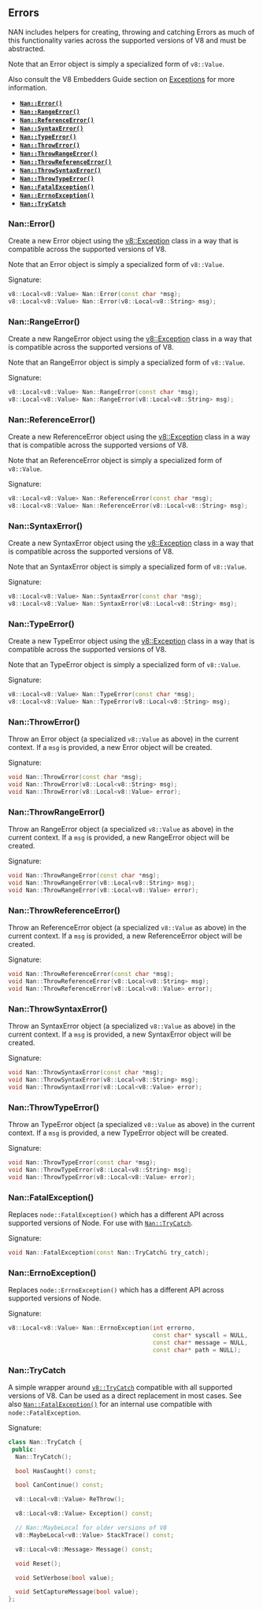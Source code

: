 ## Errors

NAN includes helpers for creating, throwing and catching Errors as much of this functionality varies across the
supported versions of V8 and must be abstracted.

Note that an Error object is simply a specialized form of `v8::Value`.

Also consult the V8 Embedders Guide section on [Exceptions](https://developers.google.com/v8/embed#exceptions) for more
information.

- <a href="#api_nan_error"><b><code>Nan::Error()</code></b></a>
- <a href="#api_nan_range_error"><b><code>Nan::RangeError()</code></b></a>
- <a href="#api_nan_reference_error"><b><code>Nan::ReferenceError()</code></b></a>
- <a href="#api_nan_syntax_error"><b><code>Nan::SyntaxError()</code></b></a>
- <a href="#api_nan_type_error"><b><code>Nan::TypeError()</code></b></a>
- <a href="#api_nan_throw_error"><b><code>Nan::ThrowError()</code></b></a>
- <a href="#api_nan_throw_range_error"><b><code>Nan::ThrowRangeError()</code></b></a>
- <a href="#api_nan_throw_reference_error"><b><code>Nan::ThrowReferenceError()</code></b></a>
- <a href="#api_nan_throw_syntax_error"><b><code>Nan::ThrowSyntaxError()</code></b></a>
- <a href="#api_nan_throw_type_error"><b><code>Nan::ThrowTypeError()</code></b></a>
- <a href="#api_nan_fatal_exception"><b><code>Nan::FatalException()</code></b></a>
- <a href="#api_nan_errno_exception"><b><code>Nan::ErrnoException()</code></b></a>
- <a href="#api_nan_try_catch"><b><code>Nan::TryCatch</code></b></a>

<a name="api_nan_error"></a>

### Nan::Error()

Create a new Error object using
the [v8::Exception](https://v8docs.nodesource.com/node-8.16/da/d6a/classv8_1_1_exception.html) class in a way that is
compatible across the supported versions of V8.

Note that an Error object is simply a specialized form of `v8::Value`.

Signature:

```c++
v8::Local<v8::Value> Nan::Error(const char *msg);
v8::Local<v8::Value> Nan::Error(v8::Local<v8::String> msg);
```

<a name="api_nan_range_error"></a>

### Nan::RangeError()

Create a new RangeError object using
the [v8::Exception](https://v8docs.nodesource.com/node-8.16/da/d6a/classv8_1_1_exception.html) class in a way that is
compatible across the supported versions of V8.

Note that an RangeError object is simply a specialized form of `v8::Value`.

Signature:

```c++
v8::Local<v8::Value> Nan::RangeError(const char *msg);
v8::Local<v8::Value> Nan::RangeError(v8::Local<v8::String> msg);
```

<a name="api_nan_reference_error"></a>

### Nan::ReferenceError()

Create a new ReferenceError object using
the [v8::Exception](https://v8docs.nodesource.com/node-8.16/da/d6a/classv8_1_1_exception.html) class in a way that is
compatible across the supported versions of V8.

Note that an ReferenceError object is simply a specialized form of `v8::Value`.

Signature:

```c++
v8::Local<v8::Value> Nan::ReferenceError(const char *msg);
v8::Local<v8::Value> Nan::ReferenceError(v8::Local<v8::String> msg);
```

<a name="api_nan_syntax_error"></a>

### Nan::SyntaxError()

Create a new SyntaxError object using
the [v8::Exception](https://v8docs.nodesource.com/node-8.16/da/d6a/classv8_1_1_exception.html) class in a way that is
compatible across the supported versions of V8.

Note that an SyntaxError object is simply a specialized form of `v8::Value`.

Signature:

```c++
v8::Local<v8::Value> Nan::SyntaxError(const char *msg);
v8::Local<v8::Value> Nan::SyntaxError(v8::Local<v8::String> msg);
```

<a name="api_nan_type_error"></a>

### Nan::TypeError()

Create a new TypeError object using
the [v8::Exception](https://v8docs.nodesource.com/node-8.16/da/d6a/classv8_1_1_exception.html) class in a way that is
compatible across the supported versions of V8.

Note that an TypeError object is simply a specialized form of `v8::Value`.

Signature:

```c++
v8::Local<v8::Value> Nan::TypeError(const char *msg);
v8::Local<v8::Value> Nan::TypeError(v8::Local<v8::String> msg);
```

<a name="api_nan_throw_error"></a>

### Nan::ThrowError()

Throw an Error object (a specialized `v8::Value` as above) in the current context. If a `msg` is provided, a new Error
object will be created.

Signature:

```c++
void Nan::ThrowError(const char *msg);
void Nan::ThrowError(v8::Local<v8::String> msg);
void Nan::ThrowError(v8::Local<v8::Value> error);
```

<a name="api_nan_throw_range_error"></a>

### Nan::ThrowRangeError()

Throw an RangeError object (a specialized `v8::Value` as above) in the current context. If a `msg` is provided, a new
RangeError object will be created.

Signature:

```c++
void Nan::ThrowRangeError(const char *msg);
void Nan::ThrowRangeError(v8::Local<v8::String> msg);
void Nan::ThrowRangeError(v8::Local<v8::Value> error);
```

<a name="api_nan_throw_reference_error"></a>

### Nan::ThrowReferenceError()

Throw an ReferenceError object (a specialized `v8::Value` as above) in the current context. If a `msg` is provided, a
new ReferenceError object will be created.

Signature:

```c++
void Nan::ThrowReferenceError(const char *msg);
void Nan::ThrowReferenceError(v8::Local<v8::String> msg);
void Nan::ThrowReferenceError(v8::Local<v8::Value> error);
```

<a name="api_nan_throw_syntax_error"></a>

### Nan::ThrowSyntaxError()

Throw an SyntaxError object (a specialized `v8::Value` as above) in the current context. If a `msg` is provided, a new
SyntaxError object will be created.

Signature:

```c++
void Nan::ThrowSyntaxError(const char *msg);
void Nan::ThrowSyntaxError(v8::Local<v8::String> msg);
void Nan::ThrowSyntaxError(v8::Local<v8::Value> error);
```

<a name="api_nan_throw_type_error"></a>

### Nan::ThrowTypeError()

Throw an TypeError object (a specialized `v8::Value` as above) in the current context. If a `msg` is provided, a new
TypeError object will be created.

Signature:

```c++
void Nan::ThrowTypeError(const char *msg);
void Nan::ThrowTypeError(v8::Local<v8::String> msg);
void Nan::ThrowTypeError(v8::Local<v8::Value> error);
```

<a name="api_nan_fatal_exception"></a>

### Nan::FatalException()

Replaces `node::FatalException()` which has a different API across supported versions of Node. For use
with [`Nan::TryCatch`](#api_nan_try_catch).

Signature:

```c++
void Nan::FatalException(const Nan::TryCatch& try_catch);
```

<a name="api_nan_errno_exception"></a>

### Nan::ErrnoException()

Replaces `node::ErrnoException()` which has a different API across supported versions of Node.

Signature:

```c++
v8::Local<v8::Value> Nan::ErrnoException(int errorno,
                                         const char* syscall = NULL,
                                         const char* message = NULL,
                                         const char* path = NULL);
```

<a name="api_nan_try_catch"></a>

### Nan::TryCatch

A simple wrapper around [`v8::TryCatch`](https://v8docs.nodesource.com/node-8.16/d4/dc6/classv8_1_1_try_catch.html)
compatible with all supported versions of V8. Can be used as a direct replacement in most cases. See
also [`Nan::FatalException()`](#api_nan_fatal_exception) for an internal use compatible with `node::FatalException`.

Signature:

```c++
class Nan::TryCatch {
 public:
  Nan::TryCatch();

  bool HasCaught() const;

  bool CanContinue() const;

  v8::Local<v8::Value> ReThrow();

  v8::Local<v8::Value> Exception() const;

  // Nan::MaybeLocal for older versions of V8
  v8::MaybeLocal<v8::Value> StackTrace() const;

  v8::Local<v8::Message> Message() const;

  void Reset();

  void SetVerbose(bool value);

  void SetCaptureMessage(bool value);
};
```

